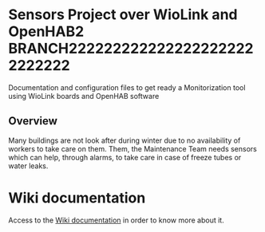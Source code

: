 # Sensors Project over WioLink and OpenHAB2 BRANCH2222222222222222222222222222
Documentation and configuration files to get ready a Monitorization tool using WioLink boards and OpenHAB software

## Overview
Many buildings are not look after during winter due to no availability of workers to take care on them. 
Them, the Maintenance Team needs sensors which can help, through alarms, to take care in case of freeze tubes or water leaks.

# Wiki documentation

Access to the [Wiki documentation](https://github.com/albertosgz/Sensors-Project-over-WioLink-and-OpenHAB/wiki) in order to know more about it.




